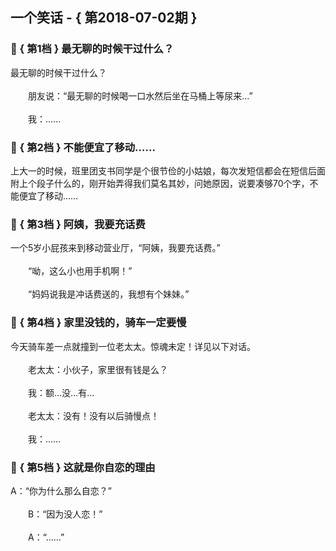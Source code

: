 ## 一个笑话 - { 第2018-07-02期 }
</hr>

### :jack_o_lantern: { 第1档 } 最无聊的时候干过什么？
最无聊的时候干过什么？<br/><br/>　　朋友说：“最无聊的时候喝一口水然后坐在马桶上等尿来...”<br/><br/>　　我：......


### :jack_o_lantern: { 第2档 } 不能便宜了移动……
上大一的时候，班里团支书同学是个很节俭的小姑娘，每次发短信都会在短信后面附上个段子什么的，刚开始弄得我们莫名其妙，问她原因，说要凑够70个字，不能便宜了移动……


### :jack_o_lantern: { 第3档 } 阿姨，我要充话费
一个5岁小屁孩来到移动营业厅，“阿姨，我要充话费。”<br/><br/>　　“呦，这么小也用手机啊！”<br/><br/>　　“妈妈说我是冲话费送的，我想有个妹妹。”


### :jack_o_lantern: { 第4档 } 家里没钱的，骑车一定要慢
今天骑车差一点就撞到一位老太太。惊魂未定！详见以下对话。<br/><br/>　　老太太：小伙子，家里很有钱是么？<br/><br/>　　我：额…没…有…<br/><br/>　　老太太：没有！没有以后骑慢点！<br/><br/>　　我：……


### :jack_o_lantern: { 第5档 } 这就是你自恋的理由
A：“你为什么那么自恋？”<br/><br/>　　B：“因为没人恋！”<br/><br/>　　A：“……”

